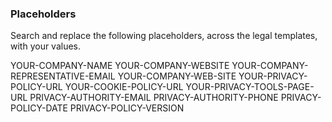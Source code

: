 ### Placeholders

Search and replace the following placeholders, across the legal templates, with your values.

YOUR-COMPANY-NAME
YOUR-COMPANY-WEBSITE
YOUR-COMPANY-REPRESENTATIVE-EMAIL
YOUR-COMPANY-WEB-SITE
YOUR-PRIVACY-POLICY-URL
YOUR-COOKIE-POLICY-URL
YOUR-PRIVACY-TOOLS-PAGE-URL
PRIVACY-AUTHORITY-EMAIL
PRIVACY-AUTHORITY-PHONE
PRIVACY-POLICY-DATE
PRIVACY-POLICY-VERSION
